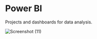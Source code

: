 # Power BI
Projects and dashboards for data analysis.

![Screenshot (11)](https://user-images.githubusercontent.com/79937854/234303323-4145ba20-aa44-47b2-ab26-fc1213d596d5.png)
